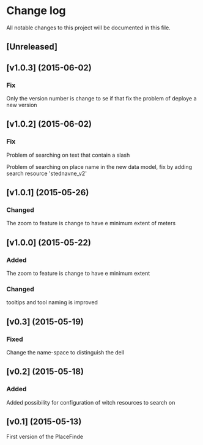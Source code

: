 # Change log
All notable changes to this project will be documented in this file.

## [Unreleased]

## [v1.0.3] (2015-06-02)
### Fix
Only the version number is change to se if that fix the problem of deploye a new version 

## [v1.0.2] (2015-06-02)
### Fix
Problem of searching on text that contain a slash

Problem of searching on place name in the new data model, fix by adding search resource 'stednavne_v2'

## [v1.0.1] (2015-05-26)
### Changed
The zoom to feature is change to have e minimum extent of meters

## [v1.0.0] (2015-05-22)
### Added
The zoom to feature is change to have e minimum extent

### Changed
tooltips and tool naming is improved

## [v0.3] (2015-05-19)
### Fixed
Change the name-space to distinguish the dell

## [v0.2] (2015-05-18)
### Added
Added possibility for configuration of witch resources to search on

## [v0.1] (2015-05-13)
First version of the PlaceFinde
